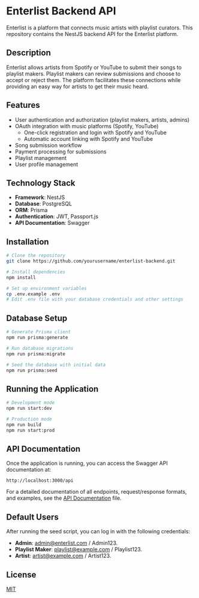 # Enterlist Backend API

Enterlist is a platform that connects music artists with playlist curators. This repository contains the NestJS backend API for the Enterlist platform.

## Description

Enterlist allows artists from Spotify or YouTube to submit their songs to playlist makers. Playlist makers can review submissions and choose to accept or reject them. The platform facilitates these connections while providing an easy way for artists to get their music heard.

## Features

- User authentication and authorization (playlist makers, artists, admins)
- OAuth integration with music platforms (Spotify, YouTube)
  - One-click registration and login with Spotify and YouTube
  - Automatic account linking with Spotify and YouTube
- Song submission workflow
- Payment processing for submissions
- Playlist management
- User profile management

## Technology Stack

- **Framework**: NestJS
- **Database**: PostgreSQL
- **ORM**: Prisma
- **Authentication**: JWT, Passport.js
- **API Documentation**: Swagger

## Installation

```bash
# Clone the repository
git clone https://github.com/yourusername/enterlist-backend.git

# Install dependencies
npm install

# Set up environment variables
cp .env.example .env
# Edit .env file with your database credentials and other settings
```

## Database Setup

```bash
# Generate Prisma client
npm run prisma:generate

# Run database migrations
npm run prisma:migrate

# Seed the database with initial data
npm run prisma:seed
```

## Running the Application

```bash
# Development mode
npm run start:dev

# Production mode
npm run build
npm run start:prod
```

## API Documentation

Once the application is running, you can access the Swagger API documentation at:

```
http://localhost:3000/api
```

For a detailed documentation of all endpoints, request/response formats, and examples, see the [API Documentation](./API-DOCUMENTATION.md) file.

## Default Users

After running the seed script, you can log in with the following credentials:

- **Admin**: admin@enterlist.com / Admin123.
- **Playlist Maker**: playlist@example.com / Playlist123.
- **Artist**: artist@example.com / Artist123.

## License

[MIT](LICENSE)